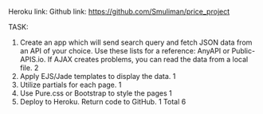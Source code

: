 Heroku link:
Github link: https://github.com/Smuliman/price_project

TASK:

1. Create an app which will send search query and fetch JSON data
   from an API of your choice. Use these lists for a reference:
   AnyAPI or Public-APIS.io. If AJAX creates problems, you can read
   the data from a local file.
   2
2. Apply EJS/Jade templates to display the data. 1
3. Utilize partials for each page. 1
4. Use Pure.css or Bootstrap to style the pages 1
5. Deploy to Heroku. Return code to GitHub. 1
   Total 6
